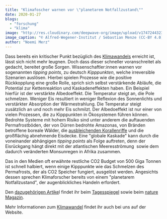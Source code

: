 ```yaml
---
title: "Klimafoscher warnen vor \"planetarem Notfallzustand\""
date: 2020-01-27
blogs: 
  - "forschung"
  - "klima"
image: "http://res.cloudinary.com/deepwave-org/image/upload/v1747244323/deepwave.org/eisschmelze-eis-polkappen-antarktis-arktis-106_v-img__16__9__xl_-d31c35f8186ebeb80b0cd843a7c267a0e0c81647.jpg"
image_caption: "© Alfred-Wegener-Institut / Sebastian Menze (CC-BY 4.0)"
author: "Noemi Merz"
---
```


Dass bereits ein kritischer Punkt bezüglich des [Klimawandels](https://www.deepwave.org/die-ozeane/klimawandel/) erreicht ist, lässt sich nicht mehr leugnen. Doch dass dieser schneller voranschreitet als gedacht, bereitet große Sorgen. Wissenschaftler:innen warnen vor sogenannten _tipping points_, zu deutsch _Kipppunkten_, welche irreversible Szenarien auslösen. Hierbei spielen Prozesse wie die positive Rückkopplung eine große Rolle, sprich sich selbst verstärkende Abläufe, die Potential zur Kettenreaktion und Kaskadeneffekten haben. Ein Beispiel hierfür ist der verstärkte Albedoeffekt. Die Temperatur steigt an, die Pole schmelzen. Weniger Eis resultiert in weniger Reflexion des Sonnenlichts und verstärkter Absorption der Wärmestrahlung. Die Temperatur steigt zusätzlich an und noch mehr Eis schmilzt. Der Albedoeffekt ist nur einer von vielen Prozessen, die zu Kipppunkten in Ökosystemen führen können. Bedrohte Systeme mit hohem Risiko sind unter anderem die auftauenden Permafrostböden, der von Dürren bedrohte Amazonas, von Bränden betroffene boreale Wälder, die [ausbleichenden Korallenriffe](https://www.deepwave.org/die-ozeane/korallen/) und die großflächig abnehmende Eisdecke. Eine "globale Kaskade" kann durch die voneinander abhängigen _tipping points_ als Folge auftreten, denn der Eisrückgang hängt direkt mit der atlantischen Meeresströmung  sowie dem dadurch veränderten Monsunregen in Afrika zusammen.

Das in den Medien oft erwähnte restliche CO2 Budget von 500 Giga Tonnen ist schnell halbiert, wenn einige Kipppunkte wie das Schmelzen des Permafrosts, der als CO2 Speicher fungiert, ausgelöst werden. Angesichts dessen sprechen Klimaforscher bereits von einem "planetarem Notfallzustand", der augenblickliches Handeln erfordert.

Den [dazugehörigen Artike](https://www.tagesspiegel.de/wissen/drastische-verschaerfung-der-erderwaermung-klimaforscher-warnen-vor-planetarem-notfallzustand/25278088.html)l findet ihr beim [Tagesspiegel](https://www.tagesspiegel.de) sowie beim [nature Magazin](https://www.nature.com/articles/d41586-019-03595-0).

Mehr Informationen zum [Klimawandel](https://www.deepwave.org/die-ozeane/klimawandel/) findet ihr auch bei uns auf der Website.
